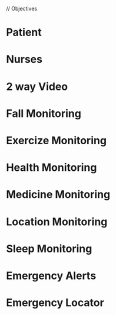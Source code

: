 // Objectives
# Patient
# Nurses
# 2 way Video
# Fall Monitoring
# Exercize Monitoring
# Health Monitoring
# Medicine Monitoring
# Location Monitoring
# Sleep Monitoring
# Emergency Alerts
# Emergency Locator